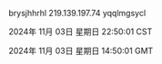 brysjhhrhl 219.139.197.74 yqqlmgsycl

2024年 11月 03日 星期日 22:50:01 CST

2024年 11月 03日 星期日 14:50:01 GMT
